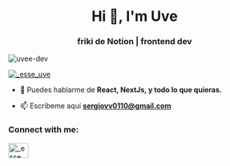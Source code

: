 <h1 align="center">Hi 👋, I'm Uve</h1>
<h3 align="center">friki de Notion | frontend dev</h3>

<p align="left"> <img src="https://komarev.com/ghpvc/?username=uvee-dev&label=Profile%20views&color=0e75b6&style=flat" alt="uvee-dev" /> </p>

<p align="left"> <a href="https://twitter.com/_esse_uve" target="blank"><img src="https://img.shields.io/twitter/follow/_esse_uve?logo=twitter&style=for-the-badge" alt="_esse_uve" /></a> </p>

- 💬 Puedes hablarme de **React, NextJs, y todo lo que quieras.**

- 📫 Escríbeme aquí **sergiovv0110@gmail.com**

<h3 align="left">Connect with me:</h3>
<p align="left">
<a href="https://twitter.com/_esse_uve" target="blank"><img align="center" src="https://raw.githubusercontent.com/rahuldkjain/github-profile-readme-generator/master/src/images/icons/Social/twitter.svg" alt="_esse_uve" height="30" width="40" /></a>
</p>

